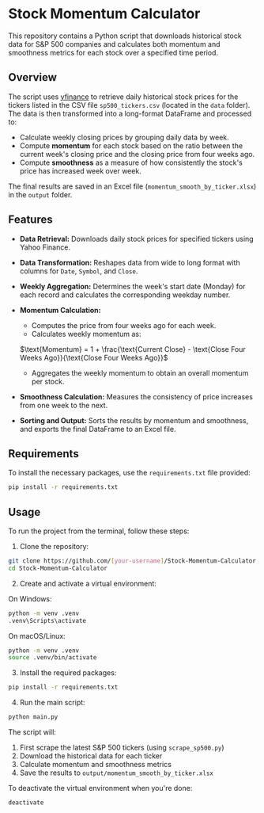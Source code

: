 # Stock Momentum Calculator

This repository contains a Python script that downloads historical stock data for S&P 500 companies and calculates both momentum and smoothness metrics for each stock over a specified time period.

## Overview

The script uses [yfinance](https://pypi.org/project/yfinance/) to retrieve daily historical stock prices for the tickers listed in the CSV file `sp500_tickers.csv` (located in the `data` folder). The data is then transformed into a long-format DataFrame and processed to:

- Calculate weekly closing prices by grouping daily data by week.
- Compute **momentum** for each stock based on the ratio between the current week's closing price and the closing price from four weeks ago.
- Compute **smoothness** as a measure of how consistently the stock's price has increased week over week.

The final results are saved in an Excel file (`momentum_smooth_by_ticker.xlsx`) in the `output` folder.

## Features

- **Data Retrieval:** Downloads daily stock prices for specified tickers using Yahoo Finance.
- **Data Transformation:** Reshapes data from wide to long format with columns for `Date`, `Symbol`, and `Close`.
- **Weekly Aggregation:** Determines the week's start date (Monday) for each record and calculates the corresponding weekday number.
- **Momentum Calculation:** 
  - Computes the price from four weeks ago for each week.
  - Calculates weekly momentum as: 

  $\text{Momentum} = 1 + \frac{\text{Current Close} - \text{Close Four Weeks Ago}}{\text{Close Four Weeks Ago}}$
  
  - Aggregates the weekly momentum to obtain an overall momentum per stock.
- **Smoothness Calculation:** Measures the consistency of price increases from one week to the next.
- **Sorting and Output:** Sorts the results by momentum and smoothness, and exports the final DataFrame to an Excel file.

## Requirements

To install the necessary packages, use the `requirements.txt` file provided:

```bash
pip install -r requirements.txt
```

## Usage

To run the project from the terminal, follow these steps:

1. Clone the repository:
```bash
git clone https://github.com/[your-username]/Stock-Momentum-Calculator.git
cd Stock-Momentum-Calculator
```

2. Create and activate a virtual environment:

On Windows:
```bash
python -m venv .venv
.venv\Scripts\activate
```

On macOS/Linux:
```bash
python -m venv .venv
source .venv/bin/activate
```

3. Install the required packages:
```bash
pip install -r requirements.txt
```

4. Run the main script:
```bash
python main.py
```

The script will:
1. First scrape the latest S&P 500 tickers (using `scrape_sp500.py`)
2. Download the historical data for each ticker
3. Calculate momentum and smoothness metrics
4. Save the results to `output/momentum_smooth_by_ticker.xlsx`

To deactivate the virtual environment when you're done:
```bash
deactivate
```
